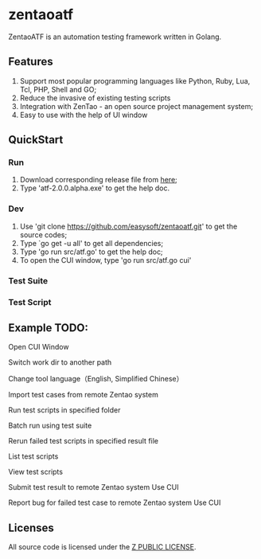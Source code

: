 # zentaoatf
ZentaoATF is an automation testing framework written in Golang.

## Features
1. Support most popular programming languages like Python, Ruby, Lua, Tcl, PHP, Shell and GO;
2. Reduce the invasive of existing testing scripts
3. Integration with ZenTao - an open source project management system;
3. Easy to use with the help of UI window

## QuickStart
### Run
1. Download corresponding release file from [here](https://github.com/easysoft/zentaoatf/tree/master/release);
2. Type 'atf-2.0.0.alpha.exe' to get the help doc. 

### Dev
1. Use 'git clone https://github.com/easysoft/zentaoatf.git' to get the source codes;
2. Type `go get -u all' to get all dependencies;
3. Type 'go run src/atf.go' to get the help doc;
4. To open the CUI window, type 'go run src/atf.go cui'

### Test Suite

### Test Script


## Example TODO:
Open CUI Window 

Switch work dir to another path 

Change tool language（English, Simplified Chinese）

Import test cases from remote Zentao system

Run test scripts in specified folder

Batch run using test suite

Rerun failed test scripts in specified result file

List test scripts 

View test scripts

Submit test result to remote Zentao system
Use CUI

Report bug for failed test case to remote Zentao system
Use CUI

## Licenses
All source code is licensed under the [Z PUBLIC LICENSE](LICENSE.md).